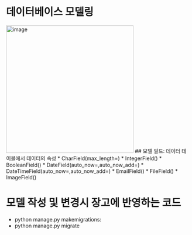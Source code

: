 # 데이터베이스 모델링
<img width="348" alt="image" src="https://user-images.githubusercontent.com/88610333/180387107-264f537a-3014-489a-b4e0-73c0e49ec13a.png">
## 모델 필드: 데이터 테이블에서 데이터의 속성
* CharField(max_length=)
* IntegerField()
* BooleanField()
* DateField(auto_now=,auto_now_add=)
* DateTimeField(auto_now=,auto_now_add=)
* EmailField()
* FileField()
* ImageField()

# 모델 작성 및 변경시 장고에 반영하는 코드
* python manage.py makemigrations: 
* python manage.py migrate
